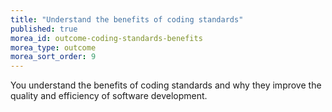 ```yaml
---
title: "Understand the benefits of coding standards"
published: true
morea_id: outcome-coding-standards-benefits
morea_type: outcome
morea_sort_order: 9
---
```


You understand the benefits of coding standards and why they improve the quality and efficiency of software development.